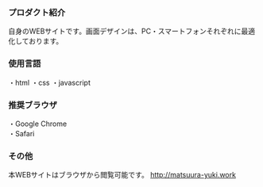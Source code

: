 ### プロダクト紹介

自身のWEBサイトです。画面デザインは、PC・スマートフォンそれぞれに最適化しております。
<br>

### 使用言語

・html
・css
・javascript

### 推奨ブラウザ

・Google Chrome
<br>
・Safari

### その他

本WEBサイトはブラウザから閲覧可能です。
<a href="http://matsuura-yuki.work">http://matsuura-yuki.work</a>
